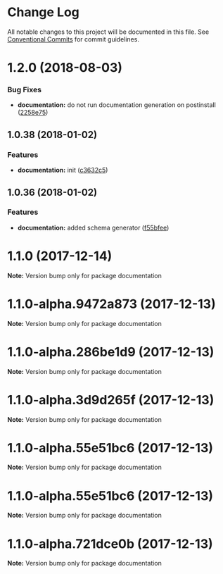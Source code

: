 # Change Log

All notable changes to this project will be documented in this file.
See [Conventional Commits](https://conventionalcommits.org) for commit guidelines.

<a name="1.2.0"></a>
# 1.2.0 (2018-08-03)


### Bug Fixes

* **documentation:** do not run documentation generation on postinstall ([2258e75](https://github.com/Ouest-France/platform/commit/2258e75))



<a name="1.0.38"></a>
## 1.0.38 (2018-01-02)


### Features

* **documentation:** init ([c3632c5](https://github.com/Ouest-France/platform/commit/c3632c5))



<a name="1.0.36"></a>
## 1.0.36 (2018-01-02)


### Features

* **documentation:** added schema generator ([f55bfee](https://github.com/Ouest-France/platform/commit/f55bfee))




<a name="1.1.0"></a>
# 1.1.0 (2017-12-14)




**Note:** Version bump only for package documentation

<a name="1.1.0-alpha.9472a873"></a>
# 1.1.0-alpha.9472a873 (2017-12-13)




**Note:** Version bump only for package documentation

<a name="1.1.0-alpha.286be1d9"></a>
# 1.1.0-alpha.286be1d9 (2017-12-13)




**Note:** Version bump only for package documentation

<a name="1.1.0-alpha.3d9d265f"></a>
# 1.1.0-alpha.3d9d265f (2017-12-13)




**Note:** Version bump only for package documentation

<a name="1.1.0-alpha.55e51bc6"></a>
# 1.1.0-alpha.55e51bc6 (2017-12-13)




**Note:** Version bump only for package documentation

<a name="1.1.0-alpha.55e51bc6"></a>
# 1.1.0-alpha.55e51bc6 (2017-12-13)




**Note:** Version bump only for package documentation

<a name="1.1.0-alpha.721dce0b"></a>
# 1.1.0-alpha.721dce0b (2017-12-13)




**Note:** Version bump only for package documentation
